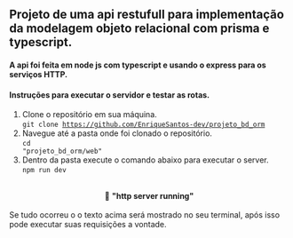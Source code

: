 ## Projeto de uma api restufull para implementação da modelagem objeto relacional com prisma e typescript.

#### A api foi feita em node js com typescript e usando o express para os serviços HTTP.

#### Instruções para executar o servidor e testar as rotas.

1. Clone o repositório em sua máquina.
   <br/>
   <code>git clone https://github.com/EnriqueSantos-dev/projeto_bd_orm</code>
2. Navegue até a pasta onde foi clonado o repositório.
   <br/>
   <code>cd "projeto_bd_orm/web"</code>
3. Dentro da pasta execute o comando abaixo para executar o server.
   <br/>
   <code>npm run dev</code>
<br/>
<div align="center">🚀 <strong>"http server running"</strong></div>
<br/>
Se tudo ocorreu o o texto acima será mostrado no seu terminal, após isso pode executar suas requisições a vontade.


